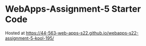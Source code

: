 # WebApps-Assignment-5 Starter Code
Hosted at https://44-563-web-apps-s22.github.io/webapps-s22-assignment-5-kool-195/
